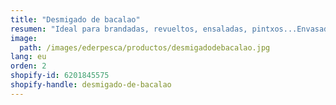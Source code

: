 ```yaml
---
title: "Desmigado de bacalao"
resumen: "Ideal para brandadas, revueltos, ensaladas, pintxos...Envasado: bandeja de 1 kg aprox."
image:
  path: /images/ederpesca/productos/desmigadodebacalao.jpg
lang: eu
orden: 2
shopify-id: 6201845575
shopify-handle: desmigado-de-bacalao
---
```


